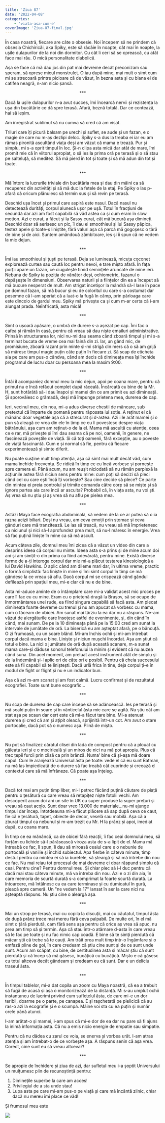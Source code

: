 ```yaml
---
title: 'Ziua 87'
date: '2022-04-08'
categories:
    - 'viata-asa-cum-e'
coverImage: 'Ziua-87-final.jpg'
---
```


În casa noastră, fiecare are câte o obsesie. Noi începem să ne prindem că obsesia Chichiricăi, aka Spiky, este să râcâie în noapte, cât mai în noapte, la ușile dulapurilor de la noi din dormitor. Cu cât îi ceri să se oprească, cu atât face mai rău. O mică personalitate diabolică.

Așa se face că mă dau jos din pat mai devreme decât preconizam sau speram, să opresc micul monstruleț. O iau după mine, mai mult o simt cum mi se strecoară printre picioare că de văzut, în bezna asta și cu blana ei de catifea neagră, n-am nicio șansă.

<p style="text-align: center;">***</p>

Dacă la ușile dulapurilor n-a avut succes, îmi încearcă nervii și rezistența la ușa din bucătărie ce dă spre terasă. Afară, beznă totală. Dar ce contează, hai să ieșim.

Am înregistrat sublimul să nu cumva să cred că am visat.

Triluri care îți picură balsam pe urechi și suflet, se aude și un fazan, e o magie de care nu m-aș dezlipi deloc. Spiky s-a dus la treaba ei iar eu am rămas pironită ascultând viața deși am văzut că mama e trează. Pur și simplu, mi s-a oprit timpul în loc. Și-n clipa asta mică dar atât de mare, îmi promit mie că în viitorul apropiat, o să ies la prima oră pe terasă și o să stau pe salteluță, să meditez. Să mă pierd în tot și toate și să mă adun din tot și toate.

<p style="text-align: center;">***</p>

Mă întorc la lucrurile triviale din bucătăria mea și dau din mâini ca să recuperez din activități și să mă duc la fetele de la etaj. Pe Spiky o las p-afară că oricum plănuiesc să termin sus și să revin pe terasă.

Deschid ușa încet și primul care aspiră este nasul. Dacă nasul nu detectează durități, corpul alunecă ușor pe ușă. Totul în fracțiuni de secundă dar azi am fost capabilă să văd astea ca și cum eram în slow motion. Azi e curat, a făcut și la Sassy curat, cât mă bucură așa dimineți. Deschid doar să aerisesc un pic, îi dau ei smoothieul și lui Sassy păpica, testez apele și toate-ș liniștite, fără valuri așa că parcă mă gogoșesc o țâră de bine și de aici. Suntem amândouă zâmbitoare, ies și îi spun că ne vedem la mic dejun.

<p style="text-align: center;">***</p>

Îmi iau smoothieul și țuști pe terasă. Deja se luminează, micuța coconet explorează curtea sau caută loc pentru nevoi, e tare mișto afară. În fața porții apare un fazan, ce ciugulește timid semințele aruncate de mine ieri. Nebuna de Spiky ia poziția de vânător deși, ochiometric, fazanul o depășește în dimensiuni. Observarea naturii și a ființelor din ea a început să mă bucure nesperat de mult. Am strigat încetișor la mândră să-l lase în pace pe domnul fazan, să mă bucur și eu de coloritul cu care s-a costumat dar pesemne că l-am speriat că a luat-o la fugă în câmp, prin pârloaga care este dincolo de gardul meu. Spiky mă privește ca și cum m-ar certa că i-am alungat prada. Neînfricată, asta mică!

<p style="text-align: center;">***</p>

Simt o ușoară apăsare, o umbră de durere s-a așezat pe cap. Îmi fac o cafea și rămân în casă, pentru că vreau să dau niște emailuri administrative. Prinsă în structurarea lor, nici nu-mi dau seama când zboară timpul și mi s-a terminat bucata de vreme cea mai faină din zi. Iar, un gând mic, de promisiune, zboară razant prin minte și-mi strigă din mers că o să am grijă să măresc timpul magic puțin câte puțin în fiecare zi. Să scap de eticheta aia pe care am pus-o cândva, când am decis că dimineața mea își închide programul de lucru doar cu persoana mea la maxim 9:00.

<p style="text-align: center;">***</p>

Întâi îl acompaniez domnul meu la mic dejun, apoi pe coana mare, pentru că primul nu e încă refăcut complet după răceală. Încărcată cu bine de la Mr. H, sunt hotărâtă să-i dau înapoi și mamei din ce am primit eu azi dimineață. Și sporovăiesc o grămadă, deși mă împunge prietena mea, durerea de cap.

Ieri, vecinul meu, din nou, mi-a adus diverse chestii de mâncare, sub pretextul că împarte de pomană pentru răposata lui soție. A reținut el că mănânc doar vegetale așa că a strecurat și d-astea. Azi i le arăt mamei și o pun să aleagă ce vrea din ele în timp ce eu îi povestesc despre viața bătrânului, așa cum am reținut-o de la el. Mama mă ascultă cu atenție, ceea ce e rar, mă privește și îmi dau seama că pe noi, oamenii, în genere, ne fascinează poveștile de viață. Si că toți oamenii, fără excepție, au o poveste de viață fascinantă. Cum e și normal să fie, pentru că fiecare experimentează și simte diferit.

Nu poate susține mult timp atenția, așa că simt mai mult decât văd, cum mama închide frecvența. Se ridică în timp ce eu încă vorbesc și pornește spre camera ei. Până acum, nu am reușit niciodată să nu rămân perplexă la acțiunile astea fără niciun sens pentru mine: cum poți să decizi să pleci când cel cu care ești încă îți vorbește? Sau cine decide să plece? Ce parte din mintea ei preia controlul și trimite comanda către corp să se miște și să ignore partea aia care încă ar asculta? Probabil că, în viața asta, nu voi ști. Aș vrea să nu știu și aș vrea să nu aflu pe pielea mea.

<p style="text-align: center;">***</p>

Astăzi Maya face ecografia abdominală, să vedem de la ce ar putea să o ia razna acizii biliari. Deși nu vreau, am ceva emoții prin stomac și ceva gânduri care mă tranzitează. Le las să treacă, nu vreau să mă împrietenesc cu niciunul și nici să-l aprofundez prea mult, să nu-l măresc în energie. Vrea să fac puțină liniște în mine ca să mă ascult.

Acum câteva zile, domnul meu îmi zicea că a văzut un video din care a desprins ideea că corpul nu minte. Ideea asta s-a prins și de mine acum doi ani și am simțit-o din prima ca fiind adevărată, pentru mine. Există diverse forme de a-ți interoga corpul dar mie mi-a plăcut testarea kinesiologică a lui David Hawkins. O aplic când am dileme mari dar, în ultima vreme, practic o formă simplistă: fac liniște în mine și îmi simt corpul în timp ce mă gândesc la ce vreau să aflu. Dacă corpul mi se crispează când gândul defilează prin spațiul meu, mi-e clar că nu e de bine.

Asta mi-aduce aminte de o întâmplare care mi-a validat acest mic proces pe care îl fac eu cu mine. Eram cu o prietenă dragă la Brașov, să se ocupe de înmormântarea unei rude, ea fiind singura capabilă să facă asta. Am plecat dimineața foarte devreme cu trenul și nu am apucat să vorbesc cu mama, cum o făceam de obicei. Am sunat mai târziu la ea dar nu a răspuns. Ne-am văzut de alergăturile care însoțesc astfel de evenimente, și, din când în când, mai sunam. De pe la 10 dimineața până pe la 15:00 cred am sunat la intervale de jumătate de oră. La biserică eu am așteptat afară, pe o băncuță. O zi frumoasă, cu un soare blând. Mi-am închis ochii și mi-am întrebat corpul dacă mama e bine. Liniște și niciun mușchi încordat. Așa am știut că totul e bine. La nici o jumătate de oră după această scanare, m-a sunat mama care-și dăduse sonorul telefonului la minim și evident că nu auzea când suna. Din acel moment, am preluat acest instrument atât de simplu și de la îndemână și-l aplic ori de câte ori e posibil. Pentru că cheia succesului este să fii capabil să te liniștești. Dacă urlă frica în tine, deja corpul ți-e în modul de fight or flight și nu e un indicator bun.

Așa că azi m-am scanat și am fost calmă. Lucru confirmat și de rezultatul ecografiei. Toate sunt bune ecografic...

<p style="text-align: center;">***</p>

Nu scap de durerea de cap care începe să se adâncească. Ies pe terasă și mă scald puțin în soare și în vânticelul ăsta mic care se agită. Nu știu cât am stat așa pe scaun dar cert este că mi-a făcut tare bine. Mi-a atenuat durerea și cred că am și ațipit oleacă, sprijinită într-un cot. Am avut o stare portocalie, dacă pot să o numesc așa. Plină de mișto.

<p style="text-align: center;">***</p>

Nu pot să finalizez căratul clisei din lada de compost pentru că a plouat cu găleata ieri și e o mocirleală și un miros de nici nu mă pot apropia. Plus că trec țepii furcii prin clisă ca prin brânză. Numa' bine că și-așa mă doare capul. Cum le aranjează Universul ăsta pe toate: vede el că eu sunt Batman, nu mă las împiedicată de o durere să fac treabă cât cuprinde și creează el contextul care să mă înfrâneze. Că poate așa înțeleg.

<p style="text-align: center;">***</p>

Dacă tot mai am puțin timp liber, mi-l petrec făcând puțină căutare de piață pentru o țesătură cu care vreau să retapițez niște fotolii vechi. Am descoperit acum doi ani un site în UK cu super produse la super prețuri și vreau să caut acolo. Sunt doar vreo 13.000 de materiale…nu-mi ajunge timpul dar încep. Întotdeauna mi-a făcut plăcere să sap după ceva ce caut, fie că e țesătură, tapet, obiecte de decor, veselă sau mobilă. Așa că a zburat timpul ca nebunul și m-am trezit cu Mr. H la prânz și apoi, imediat după, cu coana mare.

În timp ce ea mănâncă, ca de obicei fără reacții, îi fac ceai domnului meu, să forțăm cu lichide să-l părăsească viroza asta de s-a lipit de el. Mama mă întreabă ce fac, îi spun, îi dau să miroasă ceaiul care e o nebunie de portocală și vanilie și închid subiectul. Apa fierbe în câteva minute, timp destul pentru ca mintea ei să ia buretele, să șteargă și să mă întrebe din nou ce fac. Nu mai reiau tot procesul de mai devreme ci doar răspund simplu că ceai. Pentru cine? Pentru domnul meu. Și chiar plec să i-l duc pentru că dacă mai stau câteva minute, mă va întreba din nou. Azi e o zi din aia, în care memoria de scurtă durată s-a comprimat la foarte scurtă durată. La întoarcere, mă întâlnesc cu ea care terminase și cu dumicatul în gură, pleacă spre cameră. Un "ne vedem la 17" lansat în aer la care nici nu așteaptă răspuns. Nu știu cine o aleargă așa.

<p style="text-align: center;">***</p>

Mai un strop pe terasă, mai cu copila la discuții, mai cu căutatul, timpul ăsta de după prânz trece mai mereu fără ceva palpabil. De multe ori, în el mă simt o țâră pierdută, cam fără sens așa pentru că orice aș vrea să apuc, nu prea am timp să și termin. Așa că stau într-o atârnare d-asta în care vreau să le fac pe toate și nu fac nimic cap coadă. E bine să te simți pierdută că măcar știi că trebe să te cauți. Am trăit prea mult timp într-o îngâmfare și o emfază pline de gol, în care credeam că știu cine sunt și de ce sunt unde sunt. Acum am scăpat, cu bine, de certitudinea asta și măcar știu că sunt pierdută și că încep să mă găsesc, bucățică cu bucățică. Mișto e că găsesc cu totul altceva decât gândeam și credeam eu că sunt. Dar e un deliciu traseul ăsta.

<p style="text-align: center;">***</p>

În timpul tablelor, mi-a dat copila un zoom cu Maya noastră, că ea a trebuit să fugă de acasă și așa o monitorizează de la distanță. Mi s-au umplut ochii instantaneu de lacrimi privind cum suflețelul ăsta, de care mi-e un dor teribil, doarme pe o parte, pe canapea. E și rașchetată pe pielicică că au ras-o azi la ecografie și e o scumpă. Mâine voi sta cu ea puțin și număr orele până atunci.

I-am arătat-o și mamei, i-am spus că mi-e dor de ea dar nu pare să fi ajuns la inimă informația asta. Că nu a emis nicio energie de empatie sau simpatie.

Pentru că nu dădea cu zarul ce voia, se enerva și vorbea urât. I-am atras atenția și am întrebat-o de ce vorbește așa. A răspuns senin că așa vrea. Corect, cine sunt eu să vreau altceva?!

<p style="text-align: center;">***</p>

Se apropie de închidere și ziua de azi, dar sufletul meu i-a șoptit Universului un mulțumesc plin de recunoștință pentru:

1. Diminețile superbe la care am acces!
2. Privilegiul de a sta unde stau!
3. Lupa asta pe care mi-am pus-o pe viață și care mă încântă zilnic, chiar dacă nu mereu îmi place ce văd!

Și frumosul meu este

![](images/portal.jpeg)
